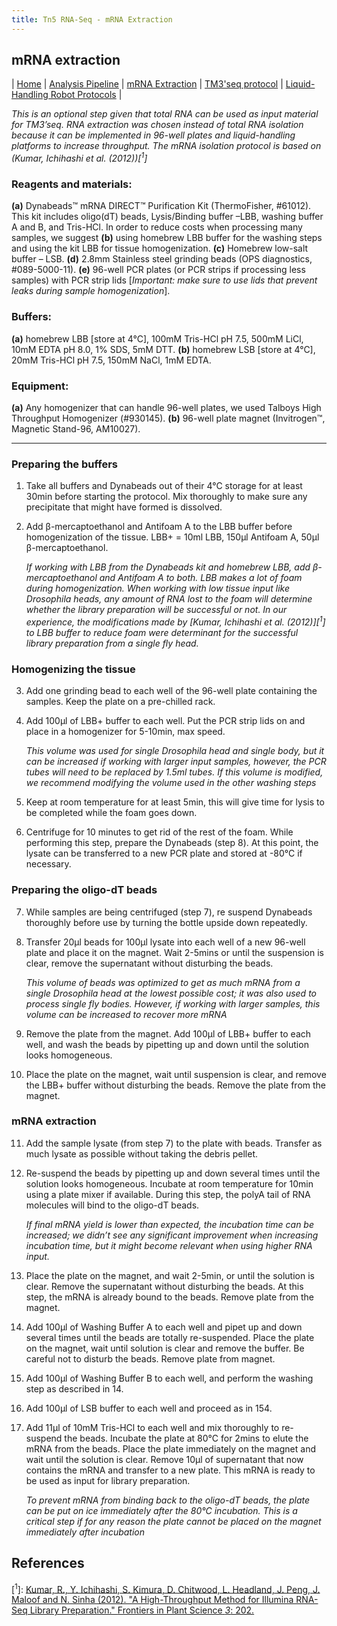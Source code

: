 ```yaml
---
title: Tn5 RNA-Seq - mRNA Extraction
---
```


## mRNA extraction

\| [Home](index) \| [Analysis Pipeline](pipeline) \| [mRNA Extraction](mrna_extraction) \| [TM3'seq protocol](tm3seq_protocol) \| [Liquid-Handling Robot Protocols](robot_protocols) \|

*This is an optional step given that total RNA can be used as input material for TM3’seq. RNA extraction was chosen instead of total RNA isolation because it can be implemented in 96-well plates and liquid-handling platforms to increase throughput. The mRNA isolation protocol is based on (Kumar, Ichihashi et al. (2012))[<sup>1</sup>]*

### Reagents and materials:
**(a)** Dynabeads™ mRNA DIRECT™ Purification Kit (ThermoFisher, #61012). This kit includes oligo(dT) beads, Lysis/Binding buffer –LBB, washing buffer A and B, and Tris-HCl. In order to reduce costs when processing many samples, we suggest **(b)** using homebrew LBB buffer for the washing steps and using the kit LBB for tissue homogenization. **(c)** Homebrew low-salt buffer – LSB. **(d)** 2.8mm Stainless steel grinding beads (OPS diagnostics, #089-5000-11). **(e)** 96-well PCR plates (or PCR strips if processing less samples) with PCR strip lids [*Important: make sure to use lids that prevent leaks during sample homogenization*].

### Buffers:
**(a)** homebrew LBB [store at 4°C], 100mM Tris-HCl pH 7.5, 500mM LiCl, 10mM EDTA pH 8.0, 1% SDS, 5mM DTT. **(b)** homebrew LSB [store at 4°C], 20mM Tris-HCl pH 7.5, 150mM NaCl, 1mM EDTA. 

### Equipment:
**(a)** Any homogenizer that can handle 96-well plates, we used Talboys High Throughput Homogenizer (#930145). **(b)** 96-well plate magnet (Invitrogen™, Magnetic Stand-96, AM10027).

---

### Preparing the buffers

1.  Take all buffers and Dynabeads out of their 4°C storage for at least 30min before starting the protocol. Mix thoroughly to make sure any precipitate that might have formed is dissolved. 
2.  Add β-mercaptoethanol and Antifoam A to the LBB buffer before homogenization of the tissue. LBB+ = 10ml LBB, 150µl Antifoam A, 50µl β-mercaptoethanol. 

    *If working with LBB from the Dynabeads kit and homebrew LBB, add β-mercaptoethanol and Antifoam A to both. LBB makes a lot of foam during homogenization. When working with low tissue input like Drosophila heads, any amount of RNA lost to the foam will determine whether the library preparation will be successful or not. In our experience, the modifications made by [Kumar, Ichihashi et al. (2012)][<sup>1</sup>] to LBB buffer to reduce foam were determinant for the successful library preparation from a single fly head.*

### Homogenizing the tissue

3.  Add one grinding bead to each well of the 96-well plate containing the samples. Keep the plate on a pre-chilled rack.

4.  Add 100µl of LBB+ buffer to each well. Put the PCR strip lids on and place in a homogenizer for 5-10min, max speed.

    *This volume was used for single Drosophila head and single body, but it can be increased if working with larger input samples, however, the PCR tubes will need to be replaced by 1.5ml tubes. If this volume is modified, we recommend modifying the volume used in the other washing steps*

5.  Keep at room temperature for at least 5min, this will give time for lysis to be completed while the foam goes down.

6.  Centrifuge for 10 minutes to get rid of the rest of the foam. While performing this step, prepare the Dynabeads (step 8). At this point, the lysate can be transferred to a new PCR plate and stored at -80°C if necessary.

### Preparing the oligo-dT beads

7.  While samples are being centrifuged (step 7), re suspend Dynabeads thoroughly before use by turning the bottle upside down repeatedly.

8.  Transfer 20µl beads for 100µl lysate into each well of a new 96-well plate and place it on the magnet. Wait 2-5mins or until the suspension is clear, remove the supernatant without disturbing the beads.

    *This volume of beads was optimized to get as much mRNA from a single Drosophila head at the lowest possible cost; it was also used to process single fly bodies. However, if working with larger samples, this volume can be increased to recover more mRNA*

9.  Remove the plate from the magnet. Add 100µl of LBB+ buffer to each well, and wash the beads by pipetting up and down until the solution looks homogeneous.

10. Place the plate on the magnet, wait until suspension is clear, and remove the LBB+ buffer without disturbing the beads. Remove the plate from the magnet.

### mRNA extraction

11. Add the sample lysate (from step 7) to the plate with beads. Transfer as much lysate as possible without taking the debris pellet.

12. Re-suspend the beads by pipetting up and down several times until the solution looks homogeneous. Incubate at room temperature for 10min using a plate mixer if available. During this step, the polyA tail of RNA molecules will bind to the oligo-dT beads.

    *If final mRNA yield is lower than expected, the incubation time can be increased; we didn’t see any significant improvement when increasing incubation time, but it might become relevant when using higher RNA input.*

13. Place the plate on the magnet, and wait 2-5min, or until the solution is clear. Remove the supernatant without disturbing the beads. At this step, the mRNA is already bound to the beads. Remove plate from the magnet.

14. Add 100µl of Washing Buffer A to each well and pipet up and down several times until the beads are totally re-suspended. Place the plate on the magnet, wait until solution is clear and remove the buffer. Be careful not to disturb the beads. Remove plate from magnet.

15. Add 100µl of Washing Buffer B to each well, and perform the washing step as described in 14.

16. Add 100µl of LSB buffer to each well and proceed as in 154.

17. Add 11µl of 10mM Tris-HCl to each well and mix thoroughly to re-suspend the beads. Incubate the plate at 80°C for 2mins to elute the mRNA from the beads. Place the plate immediately on the magnet and wait until the solution is clear. Remove 10µl of supernatant that now contains the mRNA and transfer to a new plate. This mRNA is ready to be used as input for library preparation.

    *To prevent mRNA from binding back to the oligo-dT beads, the plate can be put on ice immediately after the 80°C incubation. This is a critical step if for any reason the plate cannot be placed on the magnet immediately after incubation*

## References

[<sup>1</sup>]:
	[Kumar, R., Y. Ichihashi, S. Kimura, D. Chitwood, L. Headland, J. Peng, J. Maloof and N. Sinha (2012). "A High-Throughput Method for Illumina RNA-Seq Library Preparation." <u>Frontiers in Plant Science</u> *3*: 202.](https://doi.org/10.3389/fpls.2012.00202)
